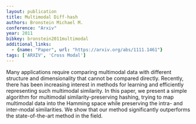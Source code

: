 ```yaml
---
layout: publication
title: Multimodal Diff-hash
authors: Bronstein Michael M.
conference: "Arxiv"
year: 2011
bibkey: bronstein2011multimodal
additional_links:
  - {name: "Paper", url: "https://arxiv.org/abs/1111.1461"}
tags: ['ARXIV', 'Cross Modal']
---
```

Many applications require comparing multimodal data with different structure
and dimensionality that cannot be compared directly. Recently, there has been
increasing interest in methods for learning and efficiently representing such
multimodal similarity. In this paper, we present a simple algorithm for
multimodal similarity-preserving hashing, trying to map multimodal data into
the Hamming space while preserving the intra- and inter-modal similarities. We
show that our method significantly outperforms the state-of-the-art method in
the field.
